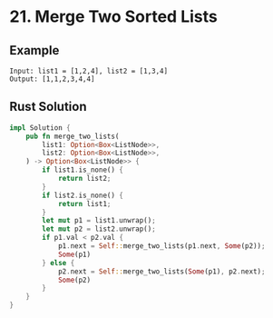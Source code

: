 <script setup>
import P21 from '../../src/components/P21.vue'
</script>

# 21. Merge Two Sorted Lists

## Example

```
Input: list1 = [1,2,4], list2 = [1,3,4]
Output: [1,1,2,3,4,4]
```

<P21 />

## Rust Solution

```rust
impl Solution {
    pub fn merge_two_lists(
        list1: Option<Box<ListNode>>,
        list2: Option<Box<ListNode>>,
    ) -> Option<Box<ListNode>> {
        if list1.is_none() {
            return list2;
        }
        if list2.is_none() {
            return list1;
        }
        let mut p1 = list1.unwrap();
        let mut p2 = list2.unwrap();
        if p1.val < p2.val {
            p1.next = Self::merge_two_lists(p1.next, Some(p2));
            Some(p1)
        } else {
            p2.next = Self::merge_two_lists(Some(p1), p2.next);
            Some(p2)
        }
    }
}
```
